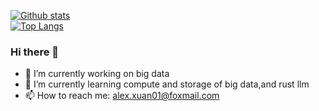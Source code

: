 [![Github stats](https://github-readme-stats.vercel.app/api?username=zui01&show_icons=true&include_all_commits=true&count_private=true)](https://github.com/zui01/github-readme-stats)   
[![Top Langs](https://github-readme-stats.vercel.app/api/top-langs/?username=zui01&layout=compact&langs_count=10&count_private=true)](https://github.com/zui01/github-readme-stats)   
### Hi there 👋

- 🔭 I’m currently working on big data
- 🌱 I’m currently learning compute and storage of big data,and rust llm
- 📫 How to reach me: alex.xuan01@foxmail.com
